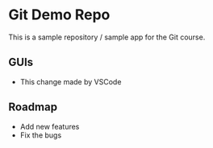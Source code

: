 # Git Demo Repo
This is a sample repository / sample app for the Git course.

## GUIs
* This change made by VSCode

## Roadmap
* Add new features
* Fix the bugs
